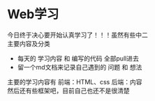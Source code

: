 # Web学习
今日终于决心要开始认真学习了！！！虽然有些中二  
主要内容及分类
- 每天的 学习内容 和 编写的代码 全部pull进去
- 留一个md文档来记录自己遇到的 问题 和 想法

主要的学习内容有 前端：HTML、css  后端：内容  
然后还有些框架吧，目前自己也还不是很清楚